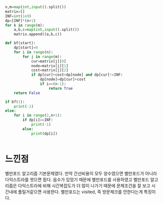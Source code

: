 ```py
n,m=map(int,input().split())
matrix=[]
INF=int(1e9)
dp=[INF]*(n+1)
for k in range(m):
    a,b,c=map(int,input().split())
    matrix.append((a,b,c))

def bf(start):
    dp[start]=0
    for i in range(n):
        for j in range(m):
            cur=matrix[j][0]
            node=matrix[j][1]
            cost=matrix[j][2]
            if dp[cur]+cost<dp[node] and dp[cur]!=INF:
                dp[node]=dp[cur]+cost
                if i==(n-1):
                    return True
    return False

if bf(1):
    print(-1)
else:
    for i in range(2,n+1):
        if dp[i]==INF:
            print(-1)
        else:
            print(dp[i])



```
<h1>느낀점</h1>
벨만포드 알고리즘 기본문제였다.
만약 간선비용이 모두 양수였으면 벨만포드가 아니라 다익스트라를 썻으면 됬다. 음수가 있었기 때문에 벨만포드를 사용하였고 
벨만포드 알고리즘은 다익스트라에 비해 시간복잡도가 더 많이 나가기 때문에 문제조건을 잘 보고 시간내에 풀릴거같으면 사용한다.
벨만포드는 visited, 즉 방문체크를 안한다는게 특징이다. 
